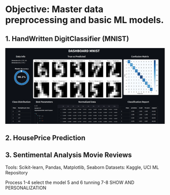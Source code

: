 # Objective: Master data preprocessing and basic ML models.
## 1. HandWritten DigitClassifier (MNIST)
<img src = "https://github.com/KevinAlberto01/3.MachineLearning/blob/main/1.FundamentalsML/1.HandwrittenDigitClassifier(MNIST)/1.8Personalisation/Images/Dashboard.png" width="2000"/>

## 2. HousePrice Prediction

## 3. Sentimental Analysis Movie Reviews
   
Tools: Scikit-learn, Pandas, Matplotlib, Seaborn
Datasets: Kaggle, UCI ML Repository

Process 1-4 select the model 5 and 6 tunning 7-8 SHOW AND PERSONALIZATION
